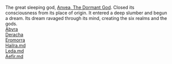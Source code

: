 The great sleeping god, [Anvea, The Dormant God](../Gods/Wondrous%20Gods/Anvea%2C%20The%20Dormant%20God.md). Closed its consciousness from its place of origin. It entered a deep slumber and begun a dream.
Its dream ravaged through its mind, creating the six realms and the gods. \
[Abyra](../Realms/Abyra.md) \
[Deracha](../Realms/Deracha.md) \
[Eromorra](../Realms/Eromorra.md) \
[Hailra.md](../Realms/Hailra.md) \
[Leda.md](../Realms/Leda.md) \
[Aefir.md](../Realms/Aefir.md)

